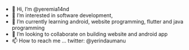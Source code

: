 - 👋 Hi, I’m @yeremia14nd
- 👀 I’m interested in software development, 
- 🌱 I’m currently learning android, website programming, flutter and java programming
- 💞️ I’m looking to collaborate on building website and android app
- 📫 How to reach me ... twitter: @yerindaumanu

<!---
yeremia14nd/yeremia14nd is a ✨ special ✨ repository because its `README.md` (this file) appears on your GitHub profile.
You can click the Preview link to take a look at your changes.
--->
